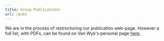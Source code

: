 ```yaml
---
title: Group Publications
url: /pubs
---
```


We are in the process of restructuring our publication web-page.
However a full list, with PDFs, can be found on Van Wyk's personal
page [here](http://www-users.cs.umn.edu/~evw/pubs.html).

